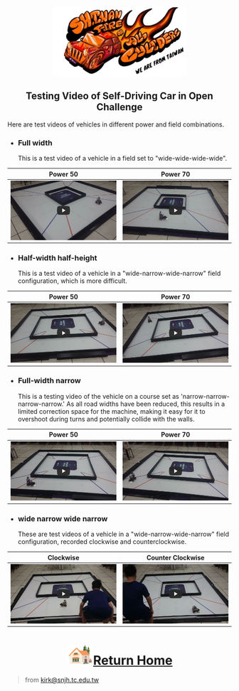 <div align="center"><img src="../../other/img/logo.png" width="300" alt=" logo"></div>

## <div align="center">Testing Video of Self-Driving Car in Open Challenge</div> 

  Here are test videos of vehicles in different power and field combinations.

- ### Full width

  This is a test video of a vehicle in a field set to "wide-wide-wide-wide".

|Power 50 |Power 70|
|:----:|:----:|
|[![Open Challenge power 50 Full width On-All-Cylinders](./img/Open_Challenge_power_50_Full_width.jpg)](https://youtu.be/OUg0x4Qdc0c "Open_Challenge_power_50_Full_width")|[![Open Challenge power 70 Full width On-All-Cylinders](./img/Open_Challenge_power_70_Full_width.jpg)](https://youtu.be/MA1k2P87LdE "Open Challenge power 70 Full width On-All-Cylinders")|

- ### Half-width half-height
 
  This is a test video of a vehicle in a "wide-narrow-wide-narrow" field configuration, which is more difficult.
  
|Power 50 |Power 70|
|:----:|:----:|
|[![Open Challenge power 50 half-width half-height width On-All-Cylinders](./img/Open_Challenge_power_50_half-width%20half-height.jpg)](https://youtu.be/7HdWxfWPfWc "Open Challenge power 50 half-width half-height width On-All-Cylinders")|[![Open Challenge power 70 half-width half-height width On-All-Cylinders](./img/Open_Challenge_power_70_half-width%20half-height.jpg)](https://youtu.be/pcTpH8QgJFU "Open Challenge power 70 half-width half-height width On-All-Cylinders")|

- ### Full-width narrow
  This is a testing video of the vehicle on a course set as 'narrow-narrow-narrow-narrow.' As all road widths have been reduced, this results in a limited correction space for the machine, making it easy for it to overshoot during turns and potentially collide with the walls.

|Power 50 |Power 70|
|:----:|:----:|
|[![Open Challenge power 50 full-width narrow On-All-Cylinders](./img/Open_Challenge_power_50_full-width_narrow.jpg)](https://youtu.be/QaYUrrdAtE8 "Open Challenge power 50 full-width narrow On-All-Cylinders")|[![Open Challenge power 70 full-width narrow On-All-Cylinders](./img/Open_Challenge_power_70_full-width_narrow.jpg)](https://youtu.be/QtpuHt05MDg "Open Challenge power 70 full-width narrow On-All-Cylinders")|

- ### wide narrow wide narrow

  These are test videos of a vehicle in a "wide-narrow-wide-narrow" field configuration, recorded clockwise and counterclockwise.

|Clockwise|Counter Clockwise|
|:---:|:---:|
|[![Open Challange Countclockwise](./img/Open_Challenge_Clockwise.jpg)](https://youtu.be/rzolv8BAnoE "Open Challange Countclockwise") |[![Open Challange Countclockwise](./img/Open_Challenge_CounterClockwise.jpg)](https://youtu.be/HQ7YA0zPUbA "Open Challange Countclockwise")|
# <div align="center">![HOME](../../other/img/Home.png)[Return Home](../../)</div>  

> from kirk@snjh.tc.edu.tw
